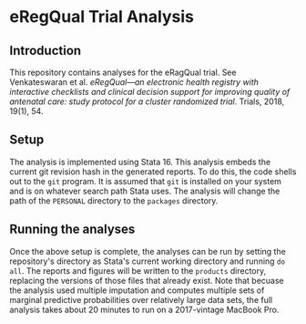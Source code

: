 # eRegQual Trial Analysis

## Introduction

This repository contains analyses for the eRagQual trial. See Venkateswaran 
et al. *eRegQual—an electronic health registry with interactive 
checklists and clinical decision support for improving quality of antenatal 
care: study protocol for a cluster randomized trial*. Trials, 2018, 19(1), 54.

## Setup

The analysis is implemented using Stata 16. This analysis embeds the current 
git revision hash in the generated reports. To do this, the code shells out
to the `git` program. It is assumed that `git` is installed on your system
and is on whatever search path Stata uses. The analysis will change the path
of the `PERSONAL` directory to the `packages` directory.

## Running the analyses

Once the above setup is complete, the analyses can be run by setting the
repository's directory as Stata's current working directory and running `do all`.
The reports and figures will be written to the `products` directory, replacing
the versions of those files that already exist. Note that becuase the analysis
used multiple imputation and computes multiple sets of marginal predictive
probabilities over relatively large data sets, the full analysis takes about
20 minutes to run on a 2017-vintage MacBook Pro.
